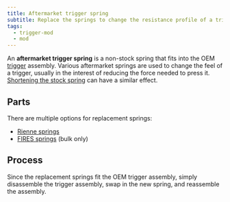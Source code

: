 ```yaml
---
title: Aftermarket trigger spring
subtitle: Replace the springs to change the resistance profile of a trigger.
tags:
  - trigger-mod
  - mod
---
```


An **aftermarket trigger spring** is a non-stock spring that fits into the OEM [trigger](/trigger) assembly. Various aftermarket springs are used to change the feel of a trigger, usually in the interest of reducing the force needed to press it. [Shortening the stock spring](/trigger/trigger-mods/trigger-spring-trimming) can have a similar effect.

## Parts

There are multiple options for replacement springs:

- [Rienne springs](https://www.riennecustoms.com/shop/aftermarket-gamecube-controller-trigger-springs-set-of-2-pre-lubed/)
- [FIRES springs](https://www.thespringstore.com/pc017-453-12300-sst-1500-c-n-in.html) (bulk only)

## Process

Since the replacement springs fit the OEM trigger assembly, simply disassemble the trigger assembly, swap in the new spring, and reassemble the assembly.
